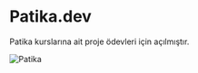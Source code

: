 # Patika.dev

Patika kurslarına ait proje ödevleri için açılmıştır.

![Patika](https://uploads-ssl.webflow.com/6097e0eca1e87557da031fef/609859a191abe5d64b17fed3_Patika%20logo.png "Patika")
